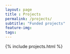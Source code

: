 ```yaml
---
layout: page
title : Projects
permalink: /projects/
subtitle: "Funded projects"
feature-img:
tags:
---
```


{% include projects.html %}
